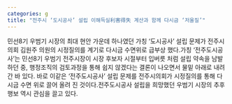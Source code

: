 ```yaml
---
categories: g
title: "전주시 ‘도시공사’ 설립 이해득실利害得失 계산과 함께 다시금 ‘저울질’"
---
```

민선8기 우범기 시장의 최대 현안 가운데 하나였던 가칭 ‘도시공사’ 설립 문제가 전주시의회 김원주 의원의 시정질의를 계기로 다시금 수면위로 급부상 했다.가칭 ‘전주도시공사’는 민선8기 우범기 전주시장이 시장 후보자 시절부터 입버릇 처럼 설립 약속을 남발하던 중, 행정조직의 검토과정을 통해 쉽지 않겠다는 결론이 나오면서 물밑 아래로 내려간 바 있다. 바로 이같은 ‘전주도시공사’ 설립 문제를 전주시의회가 시정질의를 통해 다시금 수면 위로 끌어 올려 진 것이다.전주도시공사 설립을 희망했던 우범기 시장의 추후 행보 역시 관심을 끌고 있다.